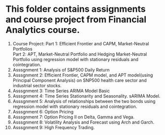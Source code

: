 # This folder contains assignments and course project from Financial Analytics course.
1. Course Project: Part 1: Efficient Frontier and CAPM, Market-Neutral Portfolios <br>
                   Part 2: APT, Market-Neutral Portfolio and Hedging Market-Neutral Portfolio using regression model with stationary residuals and cointegration. <br>                   
2. Asssgnment 1: Analysis of S&P500 Daily Return <br>
3. Asssgnment 2: Efficient Frontier, CAPM model, and APT model(using Principal Component Analysis) on SNP500 health care sector and industrial sector stocks. <br>
4. Asssgnment 3: Time Series ARIMA Model Basic <br>
5. Asssgnment 4: Time Series Stationarity and Seasonality. sARIMA Model.  <br>
6. Asssgnment 5: Analysis of relationships between the two bonds using regression model with stationary residuals and cointegration. <br>
7. Asssgnment 6: Option Pricing <br>
8. Asssgnment 7:  Option Pricing II on Delta, Gamma and Vega. <br>
9. Asssgnment 8: Volatility Analysis and Forecast using Arch and Garch. <br>
10. Asssgnment 9: High Frequency Trading. <br>

